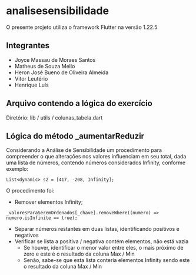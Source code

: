 # analisesensibilidade

O presente projeto utiliza o framework Flutter na versão 1.22.5

## Integrantes

- Joyce Massau de Moraes Santos
- Matheus de Souza Mello
- Heron José Bueno de Oliveira Almeida
- Vitor Leutério
- Henrique Luís

## Arquivo contendo a lógica do exercício

Diretório: lib / utils / colunas_tabela.dart

## Lógica do método _aumentarReduzir

Considerando a Análise de Sensibilidade um procedimento para compreender o que alterações nos valores influenciam em seu total, dada uma lista de números, contendo números considerados Infinity, conforme exemplo:

```
List<dynamic> s2 = [417, -208, Infinity];
```

O procedimento foi:

* Remover elementos Infinity;

```
_valoresParaSeremOrdenados[_chave].removeWhere((numero) => numero.isInfinite == true);
```

* Separar números restantes em duas listas, identificando positivos e negativos
* Verificar se lista a positiva / negativa contém elementos, não está vazia
    * Se houver, identificar o menor valor entre eles, o mais próximo de zero e este é o resultado da coluna Max / Min
    * Senão, sabe-se que esta lista conteria elementos Infinity sendo este o resultado da coluna Max / Min

